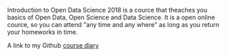 
Introduction to Open Data Science 2018 is a cource that theaches you basics of Open Data, Open Science and Data Science. It is a open online cource, so you can attend "any time and any where" as long as you return your homeworks in time.

A link to my Github <a href="https://raimohaikari.github.io/IODS-project/" target="_blank">course diary</a>
